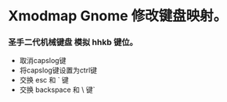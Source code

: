 # Xmodmap Gnome 修改键盘映射。
### 圣手二代机械键盘 模拟 hhkb 键位。
- 取消capslog键
- 将capslog键设置为ctrl键
- 交换 esc 和 ` 键
- 交换 backspace 和 \ 键`
